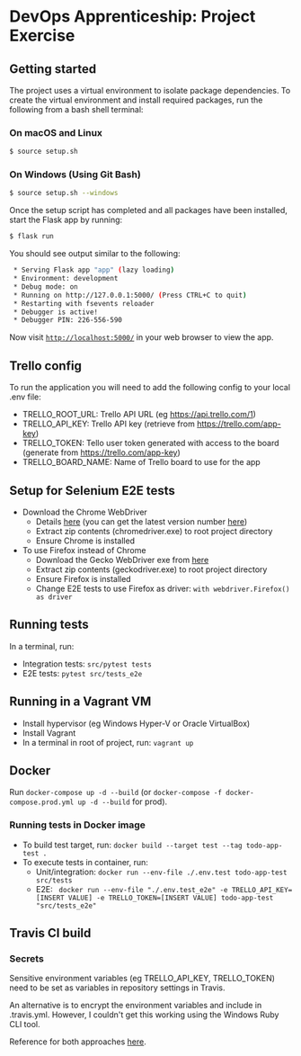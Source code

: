 # DevOps Apprenticeship: Project Exercise

## Getting started

The project uses a virtual environment to isolate package dependencies. To create the virtual environment and install required packages, run the following from a bash shell terminal:

### On macOS and Linux
```bash
$ source setup.sh
```
### On Windows (Using Git Bash)
```bash
$ source setup.sh --windows
```

Once the setup script has completed and all packages have been installed, start the Flask app by running:
```bash
$ flask run
```

You should see output similar to the following:
```bash
 * Serving Flask app "app" (lazy loading)
 * Environment: development
 * Debug mode: on
 * Running on http://127.0.0.1:5000/ (Press CTRL+C to quit)
 * Restarting with fsevents reloader
 * Debugger is active!
 * Debugger PIN: 226-556-590
```
Now visit [`http://localhost:5000/`](http://localhost:5000/) in your web browser to view the app.

## Trello config
To run the application you will need to add the following config to your local .env file:
* TRELLO_ROOT_URL: Trello API URL (eg https://api.trello.com/1)
* TRELLO_API_KEY: Trello API key (retrieve from https://trello.com/app-key)
* TRELLO_TOKEN: Tello user token generated with access to the board  (generate from https://trello.com/app-key)
* TRELLO_BOARD_NAME: Name of Trello board to use for the app

## Setup for Selenium E2E tests
* Download the Chrome WebDriver
    * Details [here](https://chromedriver.chromium.org/home) (you can get the latest version number [here](https://chromedriver.storage.googleapis.com/LATEST_RELEASE))
    * Extract zip contents (chromedriver.exe) to root project directory
    * Ensure Chrome is installed
* To use Firefox instead of Chrome
    * Download the Gecko WebDriver exe from [here](https://github.com/mozilla/geckodriver/releases/latest)
    * Extract zip contents (geckodriver.exe) to root project directory
    * Ensure Firefox is installed
    * Change E2E tests to use Firefox as driver: ```with webdriver.Firefox() as driver```

## Running tests
In a terminal, run:
* Integration tests: ```src/pytest tests```
* E2E tests: ```pytest src/tests_e2e```

## Running in a Vagrant VM
* Install hypervisor (eg Windows Hyper-V or Oracle VirtualBox)
* Install Vagrant
* In a terminal in root of project, run: ```vagrant up```

## Docker
Run ```docker-compose up -d --build``` (or ```docker-compose -f docker-compose.prod.yml up -d --build``` for prod).
### Running tests in Docker image
* To build test target, run: ```docker build --target test --tag todo-app-test .```
* To execute tests in container, run:
    * Unit/integration: ```docker run --env-file ./.env.test todo-app-test src/tests```
    * E2E: ``` docker run --env-file "./.env.test_e2e" -e TRELLO_API_KEY=[INSERT VALUE] -e TRELLO_TOKEN=[INSERT VALUE] todo-app-test "src/tests_e2e"```

## Travis CI build
### Secrets
Sensitive environment variables (eg TRELLO_API_KEY, TRELLO_TOKEN) need to be set as variables in repository settings in Travis. 

An alternative is to encrypt the environment variables and include in .travis.yml. However, I couldn't get this working using the Windows Ruby CLI tool. 

Reference for both approaches [here](https://docs.travis-ci.com/user/environment-variables).